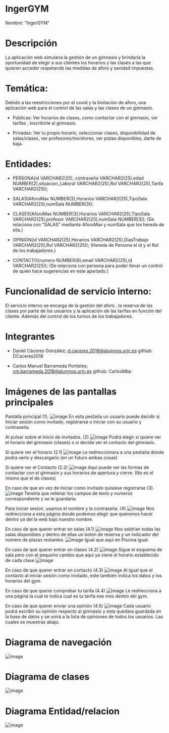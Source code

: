 # IngerGYM


Nombre: "IngerGYM"

# Descripción
La aplicación web simularia la gestión de un gimnasio y brindaría la oportunidad de elegir a sus clientes los horarios y las clases a las que quieren acceder respetando las medidas de aforo y sanidad impuestas. 

# Temática: 

Debido a las reestricciones por el covid y la limitación de aforo, una aplicación web para el control de las salas y las clases de un gimnasio. 
- Públicas:
Ver horarios de clases, como contactar con el gimnasio, ver tarifas , inscribirte al gimnasio. 

- Privadas:
Ver tu propio horario, seleccionar clases, disponibilidad de salas/clases, ver profesores/monitores, ver pistas disponibles, darte de baja.

# Entidades:

- PERSONA(id VARCHAR2(25), contraseña VARCHAR2(25),edad NUMBER(2),situacion_Laboral VARCHAR2(25),Rol VARCHAR2(25),Tarifa VARCHAR2(25));

- SALAS(AforoMax NUMBER(3),Horarios VARCHAR2(25),TipoSala VARCHAR2(25),numSala NUMBER(3));

- CLASES(AforoMax NUMBER(3),Horarios VARCHAR2(25),TipoSala VARCHAR2(25),profesor VARCHAR2(25),numSala NUMBER(3));
(Se relaciona con "SALAS" mediante AforoMax y numSala que los hereda de ella.)

- OPINION(id VARCHAR2(25),Horarios VARCHAR2(25),DiasTrabajo VARCHAR2(25),Rol VARCHAR2(25));
(Hereda de Persona el id y el Rol de los trabajadores.)

- CONTACTO(numero NUMBER(9),email VARCHAR2(25),id VARCHAR2(25));
(Se relaciona con persona para poder llevar un control de quien hace sugerencias en este apartado.)

# Funcionalidad de servicio interno:
El servicio interno se encarga de la gestión del aforo , la reserva de las clases por parte de los usuarios y la aplicación de las tarifas en función del cliente. Además del control de los turnos de los trabajadores.

# Integrantes
- Daniel Cáceres González; d.caceres.2018@alumnos.urjc.es
github: DCaceres2018

- Carlos Manuel Barrameda Portieles; cm.barrameda.2018@alumnos.urjc.es
github: CarlosMbp


# Imágenes de las pantallas principales

Pantalla principal (1).
![image](https://user-images.githubusercontent.com/78802315/110342172-64eaf180-802b-11eb-8618-da96f3aef5b5.png)
En esta pestaña un usuario puede decidir si Iniciar sesión como invitado, registrarse o iniciar con su usuario y contraseña.

Al pulsar sobre el Inicio de invitados. (2)
![image](https://user-images.githubusercontent.com/78802315/110343280-a29c4a00-802c-11eb-92b9-f5ab3d2ce270.png)
Podrá elegir si quiere ver el horario del gimnasio (clases) o si decide ver el contacto del gimnasio.

Si quiere ver el horario (2.1)
![image](https://user-images.githubusercontent.com/78802315/110343578-edb65d00-802c-11eb-8ba6-912604d26e6d.png)
Le redireccionara a una pestaña donde podra verlo y descargarlo (en un futuro ambas cosas)

Si quiere ver el Contacto (2.2)
![image](https://user-images.githubusercontent.com/78802315/110343735-12123980-802d-11eb-96ef-2015e6d5347d.png)
Aqui puede ver las formas de contactar con el gimnasio y sus horarios de apertura y cierre. (No es el mismo que el de clases)

En caso de que en vez de Iniciar como invitado quisiese registrarse (3).
![image](https://user-images.githubusercontent.com/78802315/110343938-48e84f80-802d-11eb-94cf-584ccedb492c.png)
Tendria que rellenar los campos de texto y numeros correspondiente y se le guardaria.

Para iniciar sesion, usamos el nombre y la contraseña. (4)
![image](https://user-images.githubusercontent.com/78802315/110344207-8d73eb00-802d-11eb-9575-57a39b0a84f7.png)
Nos redirecciona a esta página donde podemos elegir que queremos hacer dentro ya del la web bajo nuestro nombre.

En caso de que querer entrar en salas (4.1)
![image](https://user-images.githubusercontent.com/78802315/110344401-ba280280-802d-11eb-9a76-963c4865b4e4.png)
Nos saldrian todas las salas disponibles y dentro de ellas un boton de reserva y un indicador del número de plazas restantes.
![image](https://user-images.githubusercontent.com/78802315/110344508-d7f56780-802d-11eb-8158-f7741ce2ce4c.png)
Igual que aqui en Piscina igual.

En caso de que querer entrar en clases (4.2)
![image](https://user-images.githubusercontent.com/78802315/110344620-f5c2cc80-802d-11eb-9f7e-c62f76d27163.png)
Sigue el esquema de sala pero con el pequeño cambio que aqui ya viene el horario establecido de cada clase 
![image](https://user-images.githubusercontent.com/78802315/110344722-12f79b00-802e-11eb-8a22-b24f2edb59b1.png)

En caso de que querer entrar en contacto (4.3)
![image](https://user-images.githubusercontent.com/78802315/110344801-273b9800-802e-11eb-8299-316f683fad02.png)
Al igual que el contacto al iniciar sesión como invitado, este también indica los datos y los horarios del gym.

En caso de que querer comprobar tu tarifa (4.4)
![image](https://user-images.githubusercontent.com/78802315/110344928-518d5580-802e-11eb-8abc-0f2d188db9cc.png)
Le redirecciona a una página la cual te indica cual es tu tarifa ese mes dentro del gym. 

En caso de que querer enviar una opinión (4.5)
![image](https://user-images.githubusercontent.com/78802315/110345063-77b2f580-802e-11eb-91b7-e159e66c939c.png)
Cada usuario podrá escribir su opinión respecto al gimnasio y esta quedara guardada en la base de datos y se unirá a la lista de opiniones de todos los usuarios. Las cuales se muestras abajo.




# Diagrama de navegación

![image](https://user-images.githubusercontent.com/78802315/110346155-91087180-802f-11eb-9aca-26e3f71de40a.png)

# Diagrama de clases
![image](https://user-images.githubusercontent.com/78802315/110349649-2f4a0680-8033-11eb-8c8c-891e47ae28f0.png)

# Diagrama Entidad/relacion
![image](https://user-images.githubusercontent.com/78802315/110351338-0591df00-8035-11eb-84cf-06178b63a964.png)









